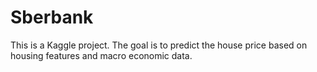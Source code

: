 # Sberbank
This is a Kaggle project. The goal is to predict the house price based on housing features and macro economic data.
